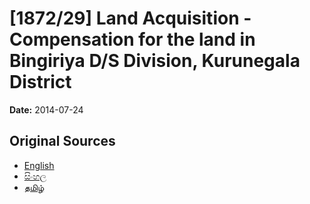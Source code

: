 # [1872/29] Land Acquisition - Compensation for the land in Bingiriya D/S Division, Kurunegala District

**Date:** 2014-07-24

## Original Sources

- [English](https://documents.gov.lk/view/extra-gazettes/2014/7/1872-29_E.pdf)
- [සිංහල](https://documents.gov.lk/view/extra-gazettes/2014/7/1872-29_S.pdf)
- [தமிழ்](https://documents.gov.lk/view/extra-gazettes/2014/7/1872-29_T.pdf)
